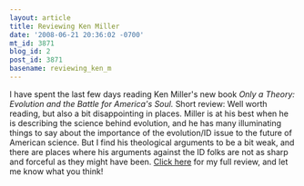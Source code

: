 ```yaml
---
layout: article
title: Reviewing Ken Miller
date: '2008-06-21 20:36:02 -0700'
mt_id: 3871
blog_id: 2
post_id: 3871
basename: reviewing_ken_m
---
```

I have spent the last few days reading Ken Miller's new book <i>Only a Theory: Evolution and the Battle for America's Soul.</i>  Short review: Well worth reading, but also a bit disappointing in places.  Miller is at his best when he is describing the science behind evolution, and he has many illuminating things to say about the importance of the evolution/ID issue to the future of American science.  But I find his theological arguments to be a bit weak, and there are places where his arguments against the ID folks are not as sharp and forceful as they might have been.  <a href="http://scienceblogs.com/evolutionblog/2008/06/my_review_of_only_a_theory.php">Click here</a> for my full review, and let me know what you think!
